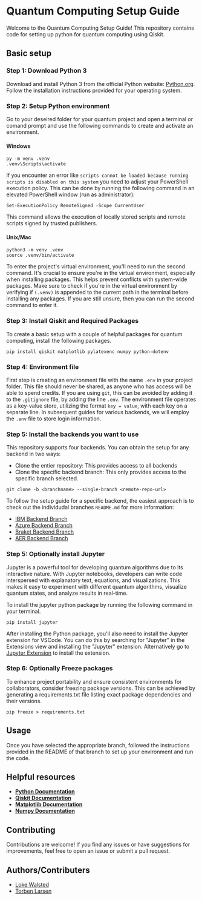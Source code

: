 # Quantum Computing Setup Guide

Welcome to the Quantum Computing Setup Guide! This repository contains code for setting up python for quantum computing using Qiskit.

## Basic setup

###  Step 1: Download Python 3
Download and install Python 3 from the official Python website: [Python.org](https://www.python.org/downloads/). Follow the installation instructions provided for your operating system.

###  Step 2: Setup Python environment
Go to your deseired folder for your quantum project and open a terminal or comand prompt and use the following commands to create and activate an environment.

#### Windows
```
py -m venv .venv
.venv\Scripts\activate
```

If you encounter an error like `scripts cannot be loaded because running scripts is disabled on this system` you need to adjust your PowerShell execution policy. This can be done by running the following command in an elevated PowerShell window (run as administrator):

```
Set-ExecutionPolicy RemoteSigned -Scope CurrentUser
```

This command allows the execution of locally stored scripts and remote scripts signed by trusted publishers.
#### Unix/Mac
```
python3 -m venv .venv
source .venv/bin/activate
```

To enter the project's virtual environment, you'll need to run the second command. It's crucial to ensure you're in the virtual environment, especially when installing packages. This helps prevent conflicts with system-wide packages. Make sure to check if you're in the virtual environment by verifying if `(.venv)` is appended to the current path in the terminal before installing any packages. If you are still unsure, then you can run the second command to enter it.

### Step 3: Install Qiskit and Required Packages
To create a basic setup with a couple of helpful packages for quantum computing, install the following packages.

```
pip install qiskit matplotlib pylatexenc numpy python-dotenv
```


### Step 4: Environment file
First step is creating an environment file with the name `.env` in your project folder. This file should never be shared, as anyone who has access will be able to spend credits. If you are using `git`, this can be avoided by adding it to the `.gitignore` file, by adding the line `.env`. The environment file operates as a key-value store, utilizing the format `key = value`, with each key on a separate line. In subsequent guides for various backends, we will employ the `.env` file to store login information.

### Step 5: Install the backends you want to use
This repository supports four backends. You can obtain the setup for any backend in two ways:

* Clone the entier repository: This provides access to all backends
* Clone the specific backend branch: This only provides access to the specific branch selected.

```
git clone -b <branchname> --single-branch <remote-repo-url>
```

To follow the setup guide for a specific backend, the easiest approach is to check out the individudal branches `README.md` for more information:

* [IBM Backend Branch](https://github.com/LowkeyCoding/QuantumSetup/tree/ibm_backend/)
* [Azure Backend Branch](https://github.com/LowkeyCoding/QuantumSetup/tree/azure_backend/)
* [Braket Backend Branch](https://github.com/LowkeyCoding/QuantumSetup/tree/braket_backend/)
* [AER Backend Branch](https://github.com/LowkeyCoding/QuantumSetup/tree/aer_backend/)



### Step 5: Optionally install Jupyter
Jupyter is a powerful tool for developing quantum algorithms due to its interactive nature. With Jupyter notebooks, developers can write code interspersed with explanatory text, equations, and visualizations. This makes it easy to experiment with different quantum algorithms, visualize quantum states, and analyze results in real-time.

To install the jupyter python package by running the following command in your terminal.

```
pip install jupyter
```

After installing the Python package, you'll also need to install the Jupyter extension for VSCode. You can do this by searching for "Jupyter" in the Extensions view and installing the "Jupyter" extension. Alternatively go to [Jupyter Extension](https://marketplace.visualstudio.com/items?itemName=ms-toolsai.jupyter) to install the extension.
### Step 6: Optionally Freeze packages
To enhance project portability and ensure consistent environments for collaborators, consider freezing package versions. This can be achieved by generating a requirements.txt file listing exact package dependencies and their versions.

```
pip freeze > requirements.txt
```


## Usage

Once you have selected the appropriate branch, followed the instructions provided in the README of that branch to set up your environment and run the code.


## Helpful resources
* [**Python Documentation**](https://docs.python.org/3.12/)
* [**Qiskit Documentation**](https://docs.quantum.ibm.com/)
* [**Matplotlib Documentation**](https://matplotlib.org/stable/index.html)
* [**Numpy Documentation**](https://numpy.org/devdocs/)

## Contributing

Contributions are welcome! If you find any issues or have suggestions for improvements, feel free to open an issue or submit a pull request.

## Authors/Contributers
* [Loke Walsted](https://github.com/Lowkeycoding)
* [Torben Larsen](https://github.com/t-larsen/)

